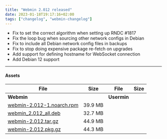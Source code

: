 ```yaml
---
title: "Webmin 2.012 released"
date: 2023-01-18T19:17:16+02:00
tags: ["changelog", "webmin-changelog"]
---
```


* Fix to set the correct algorithm when setting up RNDC #1817
* Fix the loop bug when sourcing other network configs in Debian
* Fix to include all Debian network config files in backups
* Fix to stop doing expensive package re-fetch on upgrades
* Add support for defining hostname for WebSocket connection
* Add Debian 12 support

---

#### Assets

| File                       | Size | File                       | Size |
| -------------------------- | -----| -------------------------- | ---- |
| **Webmin**                 |      | **Usermin**                |      |
|[webmin-2.012-1.noarch.rpm](https://github.com/webmin/webmin/releases/download/2.012/webmin-2.012-1.noarch.rpm) | 39.9 MB |
|[webmin_2.012_all.deb](https://github.com/webmin/webmin/releases/download/2.012/webmin_2.012_all.deb)           | 32.7 MB |
|[webmin-2.012.tar.gz](https://github.com/webmin/webmin/releases/download/2.012/webmin-2.012.tar.gz)             | 44.9 MB |
|[webmin-2.012.pkg.gz](https://github.com/webmin/webmin/releases/download/2.012/webmin-2.012.pkg.gz)             | 44.3 MB |

